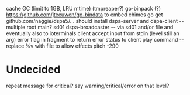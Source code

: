 cache GC (limit to 1GB, LRU mtime) (tmpreaper?)
go-binpack (?) https://github.com/jteeuwen/go-bindata to embed chimes
go get github.com/naggie/dspa5/... should install dspa-server and dspa-client -- multiple root main?
sd01
dspa-broadcaster -- via sd01 and/or file and eventually also to ioterminals
client accept input from stdin (level still an arg)
error flag in fragment to return error status to client
play command -- replace %v with file to allow effects pitch -290

# Undecided
repeat message for critical?
say warning/critical/error on that level?
